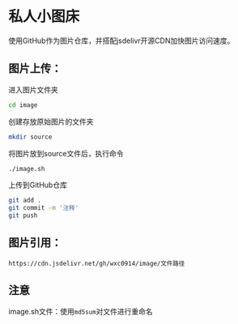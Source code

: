 # 私人小图床

使用GitHub作为图片仓库，并搭配jsdelivr开源CDN加快图片访问速度。

## 图片上传：

进入图片文件夹

```bash
cd image
```

创建存放原始图片的文件夹

```bash
mkdir source
```

将图片放到source文件后，执行命令

```bash
./image.sh
```

上传到GitHub仓库

```bash
git add .
git commit -m '注释'
git push
```

## 图片引用：

```url
https://cdn.jsdelivr.net/gh/wxc0914/image/文件路径
```

## 注意

image.sh文件：使用`md5sum`对文件进行重命名
